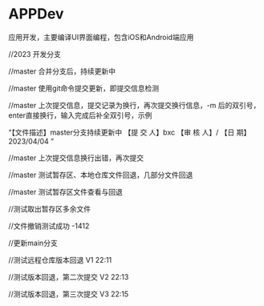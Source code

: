 # APPDev
应用开发，主要编译UI界面编程，包含iOS和Android端应用



//2023 开发分支

//master 合并分支后，持续更新中

//master 使用git命令提交更新，即提交信息检测

//master 上次提交信息，提交记录为换行，再次提交换行信息，-m 后的双引号，enter直接换行，输入完成后补全双引号，示例

“【文件描述】master分支持续更新中  	<enter>
【提  交 人】bxc										 <enter>
【审  核 人】/ 											<enter>
【日       期】2023/04/04 ”

//master 上次提交信息换行出错，再次提交

//master 测试暂存区、本地仓库文件回退，几部分文件回退

//master 测试暂存区文件查看与回退

//测试取出暂存区多余文件

//文件撤销测试成功 -1412

//更新main分支

//测试远程仓库版本回退 V1 22:11

//测试版本回退，第二次提交  V2 22:13

//测试版本回退，第三次提交  V3 22:15
